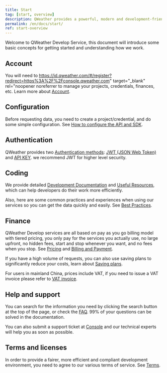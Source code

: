 ```yaml
---
title: Start
tag: [start, overview]
description: QWeather provides a powerful, modern and development-friendly weather data service, this document will introduce some basic concepts for getting started and understanding how we work.
permalink: /en/docs/start/
ref: start-overview
---
```


Welcome to QWeather Develop Service, this document will introduce some basic concepts for getting started and understanding how we work.

## Account

You will need to https://id.qweather.com/#/register?redirect=https%3A%2F%2Fconsole.qweather.com" target="_blank" rel="noopener noreferrer to manage your projects, credentials, finances, etc. Learn more about [Account](/en/docs/account/). 

## Configuration

Before requesting data, you need to create a project/credential, and do some simple configuration. See [How to configure the API and SDK](/en/docs/configuration/).

## Authentication

QWeather provides two [Authentication methods](/en/docs/authentication/): [JWT (JSON Web Token)](/en/docs/authentication/jwt/) and [API KEY](/en/docs/authentication/apikey/). we recommend JWT for higher level security.

## Coding

We provide detailed [Development Documentation](/en/docs/api/) and [Useful Resources](/docs/resource/), which can help developers do their work more efficiently.

Also, here are some common practices and experiences when using our services so you can get the data quickly and easily. See [Best Practices](/en/docs/best-practices/).

## Finance

QWeather Develop services are all based on pay as you go billing model with tiered pricing, you only pay for the services you actually use, no large upfront, no hidden fees, start and stop whenever you want, and no fees when you stop. See [Pricing](/en/docs/finance/pricing/) and [Billing and Payment](/en/docs/finance/billing-and-payment/).

If you have a high volume of requests, you can also use saving plans to significantly reduce your costs, learn about [Saving plans](/en/docs/finance/saving-plans/).

For users in mainland China, prices include VAT, if you need to issue a VAT invoice please refer to [VAT invoice](/en/docs/finance/vat-invoice/).

## Help and support

You can search for the information you need by clicking the search button at the top of the page, or check the [FAQ](/en/help/). 99% of your questions can be solved in the documentation.

You can also submit a support ticket at [Console](https://console.qweather.com) and our technical experts will help you as soon as possible.

## Terms and licenses

In order to provide a fairer, more efficient and compliant development environment, you need to agree to our various terms of service. See [Terms](/en/docs/terms/).


